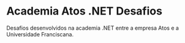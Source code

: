 # Academia Atos .NET Desafios
Desafios desenvolvidos na academia .NET entre a empresa Atos e a Universidade Franciscana.
